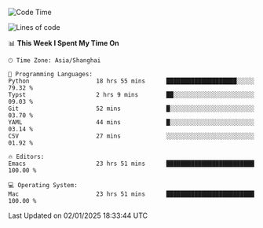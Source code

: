 <!--START_SECTION:waka-->
![Code Time](http://img.shields.io/badge/Code%20Time-2%2C433%20hrs%2013%20mins-blue)

![Lines of code](https://img.shields.io/badge/From%20Hello%20World%20I%27ve%20Written-309.9%20thousand%20lines%20of%20code-blue)

📊 **This Week I Spent My Time On** 

```text
🕑︎ Time Zone: Asia/Shanghai

💬 Programming Languages: 
Python                   18 hrs 55 mins      ████████████████████░░░░░   79.32 % 
Typst                    2 hrs 9 mins        ██░░░░░░░░░░░░░░░░░░░░░░░   09.03 % 
Git                      52 mins             █░░░░░░░░░░░░░░░░░░░░░░░░   03.70 % 
YAML                     44 mins             █░░░░░░░░░░░░░░░░░░░░░░░░   03.14 % 
CSV                      27 mins             ░░░░░░░░░░░░░░░░░░░░░░░░░   01.92 % 

🔥 Editors: 
Emacs                    23 hrs 51 mins      █████████████████████████   100.00 % 

💻 Operating System: 
Mac                      23 hrs 51 mins      █████████████████████████   100.00 % 
```


 Last Updated on 02/01/2025 18:33:44 UTC
<!--END_SECTION:waka-->
